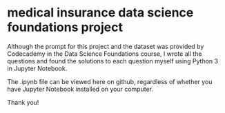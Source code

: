 # medical insurance data science foundations project

Although the prompt for this project and the dataset was provided by Codecademy in the Data Science Foundations course, I wrote all the questions and found the solutions to each question myself using Python 3 in Jupyter Notebook.

The .ipynb file can be viewed here on github, regardless of whether you have Jupyter Notebook installed on your computer. 

Thank you! 
